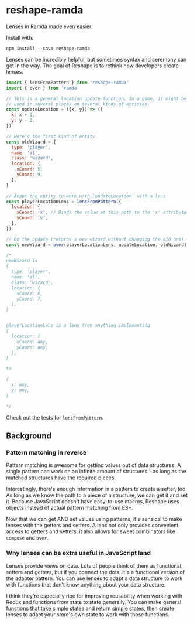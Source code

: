 # reshape-ramda
Lenses in Ramda made even easier.

Install with:
```
npm install --save reshape-ramda
```

Lenses can be incredibly helpful, but sometimes syntax and ceremony can get in the way. 
The goal of Reshape is to rethink how developers create lenses.

```JavaScript
import { lensFromPattern } from 'reshape-ramda'
import { over } from 'ramda'

// This is a general location update function. In a game, it might be
// used in several places on several kinds of entities.
const updateLocation = ({x, y}) => ({
  x: x + 1,
  y: y - 2,
})

// Here's the first kind of entity
const oldWizard = {
  type: 'player',
  name: 'al',
  class: 'wizard',
  location: {
    xCoord: 5,
    yCoord: 9,
  },
}

// Adapt the entity to work with `updateLocation` with a lens
const playerLocationLens = lensFromPattern({
  location: {
    xCoord: 'x', // Binds the value at this path to the 'x' attribute
    yCoord: 'y',
  },
})

// Do the update (returns a new wizard without changing the old one)
const newWizard = over(playerLocationLens, updateLocation, oldWizard)

/*
newWizard is
{
  type: 'player',
  name: 'al',
  class: 'wizard',
  location: {
    xCoord: 6,
    yCoord: 7,
  },
}


playerLocationLens is a lens from anything implementing
{
  location: {
    xCoord: any,
    yCoord: any,
  },
}

to

{
  x: any,
  y: any,
}

*/

```

Check out the tests for `lensFromPattern`.

## Background
### Pattern matching in reverse

Pattern matching is awesome for getting values out of data structures.
A single pattern can work on an infinite amount of structures - as long as the matched structures have the required pieces.

Interestingly, there's enough information in a pattern to create a setter, too. As long as we know the path to a piece
of a structure, we can get it and set it. Because JavaScript doesn't have easy-to-use macros, Reshape uses objects 
instead of actual pattern matching from ES+.

Now that we can get AND set values using patterns, it's sensical to make lenses with the getters and setters.
A lens not only provides convenient access to getters and setters, it also allows for sweet combinators like
`compose` and `over`.

### Why lenses can be extra useful in JavaScript land

Lenses provide views on data. Lots of people think of them as functional setters and getters,
but if you connect the dots, it's a functional version of the adapter pattern. You can use lenses
to adapt a data structure to work with functions that don't know anything about your data structure.

I think they're especially ripe for improving reusability when working with 
Redux and functions from state to state generally. You can make general 
functions that take simple states and return simple states, then create lenses to adapt your 
store's own state to work with those functions.
